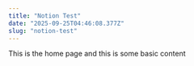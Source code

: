 ```yaml
---
title: "Notion Test"
date: "2025-09-25T04:46:08.377Z"
slug: "notion-test"
---
```



This is the home page and this is some basic content

